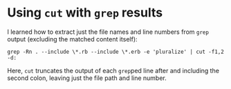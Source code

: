 # Using `cut` with `grep` results

I learned how to extract just the file names and line numbers from `grep` output (excluding the matched content itself):

```shell
grep -Rn . --include \*.rb --include \*.erb -e 'pluralize' | cut -f1,2 -d:
```

Here, `cut` truncates the output of each `grep`ped line after and including the second colon, leaving just the file path and line number.
